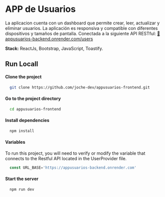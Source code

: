 
# APP de Usuarios
La aplicacion cuenta con un dashboard que permite crear, leer, actualizar y eliminar usuarios. La aplicación es responsiva y compatible con diferentes dispositivos y tamaños de pantalla. Conectada a la siguiente API RESTful: [🔗 appusuarios-backend.onrender.com/users](https://appusuarios-backend.onrender.com/users)


**Stack:** ReactJs, Bootstrap, JavaScript, Toastify. 
## Run Locall

#### Clone the project
```bash
  git clone https://github.com/joche-dev/appusuarios-frontend.git
```

#### Go to the project directory
```bash
  cd appusuarios-frontend
```

#### Install dependencies
```bash
  npm install
```
#### Variables
To run this project, you will need to verify or modify the variable that connects to the Restful API located in the UserProvider file.
```Javascript
  const URL_BASE='https://appusuarios-backend.onrender.com'
```

#### Start the server
```bash
  npm run dev
```